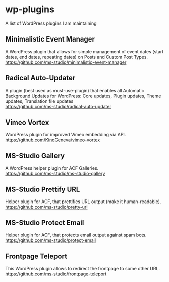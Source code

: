 # wp-plugins
A list of WordPress plugins I am maintaining

## Minimalistic Event Manager
A WordPress plugin that allows for simple management of event dates (start dates, end dates, repeating dates) on Posts and Custom Post Types.  
https://github.com/ms-studio/minimalistic-event-manager

## Radical Auto-Updater
A plugin (best used as must-use-plugin) that enables all Automatic Background Updates for WordPress: Core updates, Plugin updates, Theme updates, Translation file updates  
https://github.com/ms-studio/radical-auto-updater

## Vimeo Vortex
WordPress plugin for improved Vimeo embedding via API.  
https://github.com/KinoGeneva/vimeo-vortex

## MS-Studio Gallery
A WordPress helper plugin for ACF Galleries.  
https://github.com/ms-studio/ms-studio-gallery

## MS-Studio Prettify URL
Helper plugin for ACF, that prettifies URL output (make it human-readable).  
https://github.com/ms-studio/pretty-url

## MS-Studio Protect Email
Helper plugin for ACF, that protects email output against spam bots.  
https://github.com/ms-studio/protect-email

## Frontpage Teleport
This WordPress plugin allows to redirect the frontpage to some other URL.  
https://github.com/ms-studio/frontpage-teleport
